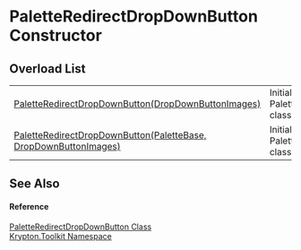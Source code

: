 # PaletteRedirectDropDownButton Constructor


## Overload List
<table>
<tr>
<td><a href="8a6eee00-10c2-4ffd-8179-5cc4a86db380.md">PaletteRedirectDropDownButton(DropDownButtonImages)</a></td>
<td>Initialize a new instance of the PaletteRedirectDropDownButton class.</td></tr>
<tr>
<td><a href="5e6b5669-fa99-985a-dee2-aea564d19961.md">PaletteRedirectDropDownButton(PaletteBase, DropDownButtonImages)</a></td>
<td>Initialize a new instance of the PaletteRedirectDropDownButton class.</td></tr>
</table>

## See Also


#### Reference
<a href="c033b061-7916-d1bb-9ebf-4d8cbc7e0f84.md">PaletteRedirectDropDownButton Class</a>  
<a href="79d2eac2-21f4-54ff-7552-b20c33c30600.md">Krypton.Toolkit Namespace</a>  
